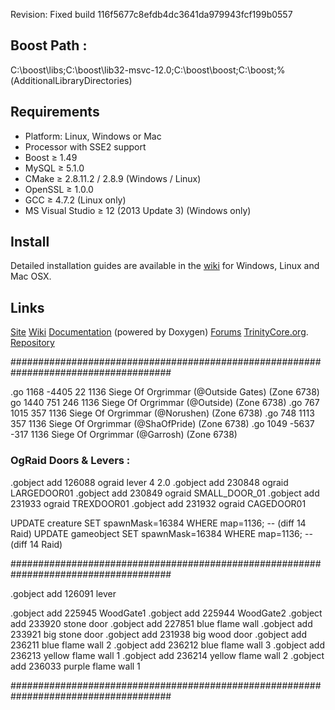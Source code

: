 ﻿Revision:  Fixed build        116f5677c8efdb4dc3641da979943fcf199b0557


## Boost Path :
C:\boost\libs;C:\boost\lib32-msvc-12.0;C:\boost\boost;C:\boost;%(AdditionalLibraryDirectories)


## Requirements
+ Platform: Linux, Windows or Mac
+ Processor with SSE2 support
+ Boost ≥ 1.49
+ MySQL ≥ 5.1.0
+ CMake ≥ 2.8.11.2 / 2.8.9 (Windows / Linux)
+ OpenSSL ≥ 1.0.0
+ GCC ≥ 4.7.2 (Linux only)
+ MS Visual Studio ≥ 12 (2013 Update 3) (Windows only)

## Install
Detailed installation guides are available in the [wiki](http://collab.kpsn.org/display/tc/Installation+Guide) for
Windows, Linux and Mac OSX.


## Links
[Site](http://www.trinitycore.org)
[Wiki](http://trinitycore.info)
[Documentation](http://www.trinitycore.net) (powered by Doxygen)
[Forums](http://www.trinitycore.org/f/)
[TrinityCore.org](http://www.trinitycore.org).
[Repository](https://github.com/TrinityCore/TrinityCore)

#####################################################################################

.go 1168 -4405 22 1136		Siege Of Orgrimmar (@Outside Gates) (Zone 6738)
go 1440 751 246 1136		Siege Of Orgrimmar (@Outside) (Zone 6738)
.go 767 1015 357 1136		Siege Of Orgrimmar (@Norushen) (Zone 6738)
.go 748 1113 357 1136		Siege Of Orgrimmar (@ShaOfPride) (Zone 6738)
.go 1049 -5637 -317 1136	Siege Of Orgrimmar (@Garrosh) (Zone 6738)

### OgRaid Doors & Levers : #################################
.gobject add 126088     ograid lever 4  2.0
.gobject add 230848     ograid LARGEDOOR01
.gobject add 230849     ograid SMALL_DOOR_01
.gobject add 231933     ograid TREXDOOR01
.gobject add 231932     ograid CAGEDOOR01

UPDATE creature SET spawnMask=16384 WHERE map=1136; -- (diff 14 Raid)
UPDATE gameobject SET spawnMask=16384 WHERE map=1136; -- (diff 14 Raid)

#####################################################################################

.gobject add 126091     lever

.gobject add 225945     WoodGate1
.gobject add 225944     WoodGate2
.gobject add 233920     stone door
.gobject add 227851     blue flame wall
.gobject add 233921     big stone door
.gobject add 231938     big wood door
.gobject add 236211     blue flame wall 2
.gobject add 236212     blue flame wall 3
.gobject add 236213     yellow flame wall 1
.gobject add 236214     yellow flame wall 2
.gobject add 236033     purple flame wall 1

#####################################################################################
